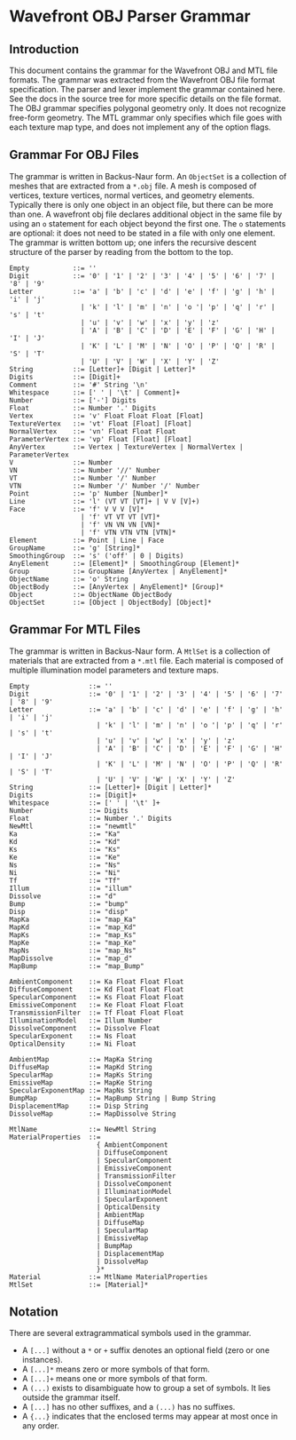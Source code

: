 # Wavefront OBJ Parser Grammar

## Introduction
This document contains the grammar for the Wavefront OBJ and MTL file formats. 
The grammar was extracted from the Wavefront OBJ file format specification. 
The parser and lexer implement the grammar contained here. See the docs in the 
source tree for more specific details on the file format. The OBJ grammar 
specifies polygonal geometry only. It does not recognize free-form geometry. 
The MTL grammar only specifies which file goes with each texture map type, and 
does not implement any of the option flags.

## Grammar For OBJ Files
The grammar is written in Backus-Naur form. An `ObjectSet` is a collection of 
meshes that are extracted from a `*.obj` file. A mesh is composed of vertices, 
texture vertices, normal vertices, and geometry elements. Typically there is 
only one object in an object file, but there can be more than one. A wavefront 
obj file declares additional object in the same file by using an `o` statement 
for each object beyond the first one. The `o` statements are optional: it does 
not need to be stated in a file with only one element. The grammar is written 
bottom up; one infers the recursive descent structure of the parser by 
reading from the bottom to the top.

```
Empty           ::= ''
Digit           ::= '0' | '1' | '2' | '3' | '4' | '5' | '6' | '7' | '8' | '9'
Letter          ::= 'a' | 'b' | 'c' | 'd' | 'e' | 'f' | 'g' | 'h' | 'i' | 'j' 
                  | 'k' | 'l' | 'm' | 'n' | 'o '| 'p' | 'q' | 'r' | 's' | 't' 
                  | 'u' | 'v' | 'w' | 'x' | 'y' | 'z' 
                  | 'A' | 'B' | 'C' | 'D' | 'E' | 'F' | 'G' | 'H' | 'I' | 'J' 
                  | 'K' | 'L' | 'M' | 'N' | 'O' | 'P' | 'Q' | 'R' | 'S' | 'T'
                  | 'U' | 'V' | 'W' | 'X' | 'Y' | 'Z'
String          ::= [Letter]+ [Digit | Letter]*
Digits          ::= [Digit]+
Comment         ::= '#' String '\n'
Whitespace      ::= [' ' | '\t' | Comment]+
Number          ::= ['-'] Digits
Float           ::= Number '.' Digits
Vertex          ::= 'v' Float Float Float [Float]
TextureVertex   ::= 'vt' Float [Float] [Float]
NormalVertex    ::= 'vn' Float Float Float
ParameterVertex ::= 'vp' Float [Float] [Float]
AnyVertex       ::= Vertex | TextureVertex | NormalVertex | ParameterVertex
V               ::= Number
VN              ::= Number '//' Number
VT              ::= Number '/' Number
VTN             ::= Number '/' Number '/' Number
Point           ::= 'p' Number [Number]*
Line            ::= 'l' (VT VT [VT]+ | V V [V]+)
Face            ::= 'f' V V V [V]*
                  | 'f' VT VT VT [VT]*
                  | 'f' VN VN VN [VN]*
                  | 'f' VTN VTN VTN [VTN]*
Element         ::= Point | Line | Face
GroupName       ::= 'g' [String]*
SmoothingGroup  ::= 's' ('off' | 0 | Digits)
AnyElement      ::= [Element]* | SmoothingGroup [Element]*
Group           ::= GroupName [AnyVertex | AnyElement]*
ObjectName      ::= 'o' String
ObjectBody      ::= [AnyVertex | AnyElement]* [Group]*
Object          ::= ObjectName ObjectBody
ObjectSet       ::= [Object | ObjectBody] [Object]*
```

## Grammar For MTL Files
The grammar is written in Backus-Naur form. A `MtlSet` is a collection of 
materials that are extracted from a `*.mtl` file. Each material is composed of 
multiple illumination model parameters and texture maps.

```
Empty               ::= ''
Digit               ::= '0' | '1' | '2' | '3' | '4' | '5' | '6' | '7' | '8' | '9'
Letter              ::= 'a' | 'b' | 'c' | 'd' | 'e' | 'f' | 'g' | 'h' | 'i' | 'j' 
                      | 'k' | 'l' | 'm' | 'n' | 'o '| 'p' | 'q' | 'r' | 's' | 't' 
                      | 'u' | 'v' | 'w' | 'x' | 'y' | 'z' 
                      | 'A' | 'B' | 'C' | 'D' | 'E' | 'F' | 'G' | 'H' | 'I' | 'J' 
                      | 'K' | 'L' | 'M' | 'N' | 'O' | 'P' | 'Q' | 'R' | 'S' | 'T'
                      | 'U' | 'V' | 'W' | 'X' | 'Y' | 'Z'
String              ::= [Letter]+ [Digit | Letter]*
Digits              ::= [Digit]+
Whitespace          ::= [' ' | '\t' ]+
Number              ::= Digits
Float               ::= Number '.' Digits
NewMtl              ::= "newmtl"
Ka                  ::= "Ka"
Kd                  ::= "Kd"
Ks                  ::= "Ks"
Ke                  ::= "Ke"
Ns                  ::= "Ns"
Ni                  ::= "Ni"
Tf                  ::= "Tf"
Illum               ::= "illum"
Dissolve            ::= "d"
Bump                ::= "bump"
Disp                ::= "disp"
MapKa               ::= "map_Ka"
MapKd               ::= "map_Kd"
MapKs               ::= "map_Ks"
MapKe               ::= "map_Ke"
MapNs               ::= "map_Ns"
MapDissolve         ::= "map_d"
MapBump             ::= "map_Bump"

AmbientComponent    ::= Ka Float Float Float
DiffuseComponent    ::= Kd Float Float Float
SpecularComponent   ::= Ks Float Float Float
EmissiveComponent   ::= Ke Float Float Float
TransmissionFilter  ::= Tf Float Float Float
IlluminationModel   ::= Illum Number
DissolveComponent   ::= Dissolve Float
SpecularExponent    ::= Ns Float
OpticalDensity      ::= Ni Float

AmbientMap          ::= MapKa String
DiffuseMap          ::= MapKd String
SpecularMap         ::= MapKs String
EmissiveMap         ::= MapKe String
SpecularExponentMap ::= MapNs String
BumpMap             ::= MapBump String | Bump String
DisplacementMap     ::= Disp String
DissolveMap         ::= MapDissolve String

MtlName             ::= NewMtl String
MaterialProperties  ::= 
                      { AmbientComponent 
                      | DiffuseComponent 
                      | SpecularComponent 
                      | EmissiveComponent 
                      | TransmissionFilter 
                      | DissolveComponent 
                      | IlluminationModel
                      | SpecularExponent 
                      | OpticalDensity 
                      | AmbientMap
                      | DiffuseMap
                      | SpecularMap
                      | EmissiveMap
                      | BumpMap
                      | DisplacementMap
                      | DissolveMap
                      }*
Material            ::= MtlName MaterialProperties
MtlSet              ::= [Material]*
```

## Notation
There are several extragrammatical symbols used in the grammar.
* A `[...]`  without a `*` or `+` suffix denotes an optional field (zero or 
             one instances).
* A `[...]*` means zero or more symbols of that form.
* A `[...]+` means one or more symbols of that form.
* A `(...)`  exists to disambiguate how to group a set of symbols. It lies 
             outside the grammar itself.
* A `[...]`  has no other suffixes, and a `(...)` has no suffixes.
* A `{...}`  indicates that the enclosed terms may appear at most once in any order.
